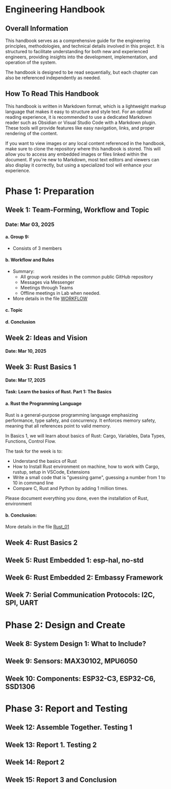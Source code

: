 # Engineering Handbook

## Overall Information

This handbook serves as a comprehensive guide for the engineering principles, methodologies, and technical details involved in this project. It is structured to facilitate understanding for both new and experienced engineers, providing insights into the development, implementation, and operation of the system.

The handbook is designed to be read sequentially, but each chapter can also be referenced independently as needed.

## How To Read This Handbook

This handbook is written in Markdown format, which is a lightweight markup language that makes it easy to structure and style text. For an optimal reading experience, it is recommended to use a dedicated Markdown reader such as Obsidian or Visual Studio Code with a Markdown plugin. These tools will provide features like easy navigation, links, and proper rendering of the content.

If you want to view images or any local content referenced in the handbook, make sure to clone the repository where this handbook is stored. This will allow you to access any embedded images or files linked within the document. If you're new to Markdown, most text editors and viewers can also display it correctly, but using a specialized tool will enhance your experience.

# Phase 1: Preparation
## Week 1: Team-Forming, Workflow and Topic

### Date: Mar 03, 2025

#### a. Group 9:
- Consists of 3 members
#### b. Workflow and Rules
- Summary:
	- All group work resides in the common public GitHub repository
	- Messages via Messenger
	- Meetings through Teams
	- Offline meetings in Lab when needed.
- More details in the file [WORKFLOW](Resources/WORKFLOW.md)
#### c. Topic

#### d. Conclusion

## Week 2: Ideas and Vision
#### Date: Mar 10, 2025

## Week 3: Rust Basics 1
#### Date: Mar 17, 2025

#### Task: Learn the basics of Rust. Part 1: The Basics

#### a. Rust the Programming Language

Rust is a general-purpose programming language emphasizing performance, type safety, and concurrency. It enforces memory safety, meaning that all references point to valid memory.

In Basics 1, we will learn about basics of Rust: Cargo, Variables, Data Types, Functions, Control Flow.

The task for the week is to:

- Understand the basics of Rust
- How to Install Rust environment on machine, how to work with Cargo, rustup, setup in VSCode, Extensions
- Write a small code that is "guessing game", guessing a number from 1 to 10 in command line
- Compare C, Rust and Python by adding 1 million times.

Please document everything you done, even the installation of Rust, environment

#### b. Conclusion:

More details in the file [Rust_01](Resources/Rust_01.md)
## Week 4: Rust Basics 2


## Week 5: Rust Embedded 1: esp-hal, no-std


## Week 6: Rust Embedded 2: Embassy Framework


## Week 7: Serial Communication Protocols: I2C, SPI, UART


# Phase 2: Design and Create


## Week 8: System Design 1: What to Include?


## Week 9: Sensors: MAX30102, MPU6050


## Week 10: Components: ESP32-C3, ESP32-C6, SSD1306

# Phase 3: Report and Testing

## Week 12: Assemble Together. Testing 1


## Week 13: Report 1. Testing 2


## Week 14: Report 2


## Week 15: Report 3 and Conclusion